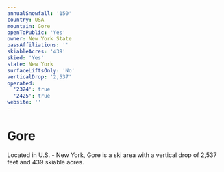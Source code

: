 ```yaml
---
annualSnowfall: '150'
country: USA
mountain: Gore
openToPublic: 'Yes'
owner: New York State
passAffiliations: ''
skiableAcres: '439'
skied: 'Yes'
state: New York
surfaceLiftsOnly: 'No'
verticalDrop: '2,537'
operated:
  '2324': true
  '2425': true
website: ''
---
```



# Gore

Located in U.S. - New York, Gore is a ski area with a vertical drop of 2,537 feet and 439 skiable acres.
